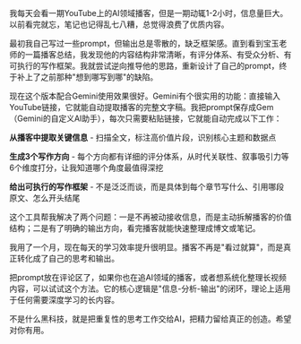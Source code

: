 我每天会看一期YouTube上的AI领域播客，但是一期动辄1-2小时，信息量巨大。以前看完就忘，笔记也记得乱七八糟，总觉得浪费了优质内容。

最初我自己写过一些prompt，但输出总是零散的，缺乏框架感。直到看到宝玉老师的一篇播客总结，我发现他的内容结构非常清晰，有评分体系、有受众分析、有可执行的写作框架。我就尝试逆向推导他的思路，重新设计了自己的prompt，终于补上了之前那种"想到哪写到哪"的缺陷。

现在这个版本配合Gemini使用效果很好。Gemini有个很实用的功能：直接输入YouTube链接，它就能自动提取播客的完整文字稿。我把prompt保存成Gem（Gemini的自定义AI助手），每次只需要粘贴链接，它就能自动完成以下工作：

**从播客中提取关键信息** - 扫描全文，标注高价值片段，识别核心主题和数据点

**生成3个写作方向** - 每个方向都有详细的评分体系，从时代关联性、叙事吸引力等6个维度打分，让我知道哪个角度最值得深挖

**给出可执行的写作框架** - 不是泛泛而谈，而是具体到每个章节写什么、引用哪段原文、怎么开头结尾

这个工具帮我解决了两个问题：一是不再被动接收信息，而是主动拆解播客的价值结构；二是有了明确的输出方向，看完播客就能快速整理成博文或笔记。

我用了一个月，现在每天的学习效率提升很明显。播客不再是"看过就算"，而是真正转化成了自己的思考和输出。

把prompt放在评论区了，如果你也在追AI领域的播客，或者想系统化整理长视频内容，可以试试这个方法。它的核心逻辑是"信息-分析-输出"的闭环，理论上适用于任何需要深度学习的长内容。

不是什么黑科技，就是把重复性的思考工作交给AI，把精力留给真正的创造。希望对你有用。
